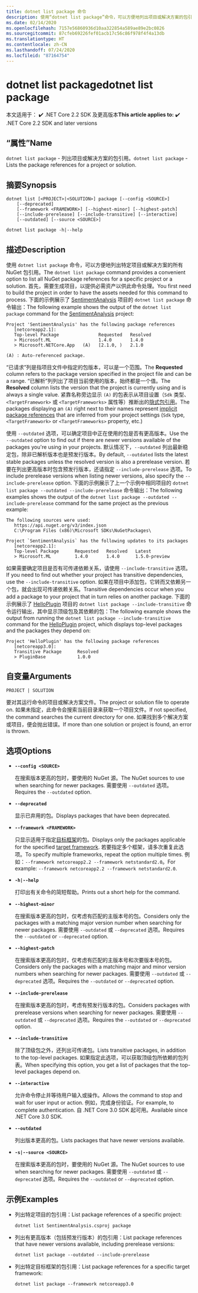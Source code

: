```yaml
---
title: dotnet list package 命令
description: 使用“dotnet list package”命令，可以方便地列出项目或解决方案的包引用。
ms.date: 02/14/2020
ms.openlocfilehash: 7157e56860936d10aa322854a589ae89e2bc0826
ms.sourcegitcommit: 87cfeb69226fef01acb17c56c86f978f4f4a13db
ms.translationtype: HT
ms.contentlocale: zh-CN
ms.lasthandoff: 07/24/2020
ms.locfileid: "87164754"
---
```

# <a name="dotnet-list-package"></a><span data-ttu-id="773da-103">dotnet list package</span><span class="sxs-lookup"><span data-stu-id="773da-103">dotnet list package</span></span>

<span data-ttu-id="773da-104">本文适用于： ✔️ .NET Core 2.2 SDK 及更高版本</span><span class="sxs-lookup"><span data-stu-id="773da-104">**This article applies to:** ✔️ .NET Core 2.2 SDK and later versions</span></span>

## <a name="name"></a><span data-ttu-id="773da-105">“属性”</span><span class="sxs-lookup"><span data-stu-id="773da-105">Name</span></span>

<span data-ttu-id="773da-106">`dotnet list package` - 列出项目或解决方案的包引用。</span><span class="sxs-lookup"><span data-stu-id="773da-106">`dotnet list package` - Lists the package references for a project or solution.</span></span>

## <a name="synopsis"></a><span data-ttu-id="773da-107">摘要</span><span class="sxs-lookup"><span data-stu-id="773da-107">Synopsis</span></span>

```dotnetcli
dotnet list [<PROJECT>|<SOLUTION>] package [--config <SOURCE>]
    [--deprecated]
    [--framework <FRAMEWORK>] [--highest-minor] [--highest-patch]
    [--include-prerelease] [--include-transitive] [--interactive]
    [--outdated] [--source <SOURCE>]

dotnet list package -h|--help
```

## <a name="description"></a><span data-ttu-id="773da-108">描述</span><span class="sxs-lookup"><span data-stu-id="773da-108">Description</span></span>

<span data-ttu-id="773da-109">使用 `dotnet list package` 命令，可以方便地列出特定项目或解决方案的所有 NuGet 包引用。</span><span class="sxs-lookup"><span data-stu-id="773da-109">The `dotnet list package` command provides a convenient option to list all NuGet package references for a specific project or a solution.</span></span> <span data-ttu-id="773da-110">首先，需要生成项目，以提供必需资产以供此命令处理。</span><span class="sxs-lookup"><span data-stu-id="773da-110">You first need to build the project in order to have the assets needed for this command to process.</span></span> <span data-ttu-id="773da-111">下面的示例展示了 [SentimentAnalysis](https://github.com/dotnet/samples/tree/master/machine-learning/tutorials/SentimentAnalysis) 项目的 `dotnet list package` 命令输出：</span><span class="sxs-lookup"><span data-stu-id="773da-111">The following example shows the output of the `dotnet list package` command for the [SentimentAnalysis](https://github.com/dotnet/samples/tree/master/machine-learning/tutorials/SentimentAnalysis) project:</span></span>

```output
Project 'SentimentAnalysis' has the following package references
   [netcoreapp2.1]:
   Top-level Package               Requested   Resolved
   > Microsoft.ML                  1.4.0       1.4.0
   > Microsoft.NETCore.App   (A)   [2.1.0, )   2.1.0

(A) : Auto-referenced package.
```

<span data-ttu-id="773da-112">“已请求”列是指项目文件中指定的包版本，可以是一个范围。</span><span class="sxs-lookup"><span data-stu-id="773da-112">The **Requested** column refers to the package version specified in the project file and can be a range.</span></span> <span data-ttu-id="773da-113">“已解析”列列出了项目当前使用的版本，始终都是一个值。</span><span class="sxs-lookup"><span data-stu-id="773da-113">The **Resolved** column lists the version that the project is currently using and is always a single value.</span></span> <span data-ttu-id="773da-114">紧靠名称旁边显示 `(A)` 的包表示从项目设置（`Sdk` 类型、`<TargetFramework>` 或 `<TargetFrameworks>` 属性等）推断出的[隐式包引用](csproj.md#implicit-package-references)。</span><span class="sxs-lookup"><span data-stu-id="773da-114">The packages displaying an `(A)` right next to their names represent [implicit package references](csproj.md#implicit-package-references) that are inferred from your project settings (`Sdk` type, `<TargetFramework>` or `<TargetFrameworks>` property, etc.)</span></span>

<span data-ttu-id="773da-115">使用 `--outdated` 选项，可以确定项目中正在使用的包是否有更高版本。</span><span class="sxs-lookup"><span data-stu-id="773da-115">Use the `--outdated` option to find out if there are newer versions available of the packages you're using in your projects.</span></span> <span data-ttu-id="773da-116">默认情况下，`--outdated` 列出最新稳定包，除非已解析版本也是预发行版本。</span><span class="sxs-lookup"><span data-stu-id="773da-116">By default, `--outdated` lists the latest stable packages unless the resolved version is also a prerelease version.</span></span> <span data-ttu-id="773da-117">若要在列出更高版本时包含预发行版本，还请指定 `--include-prerelease` 选项。</span><span class="sxs-lookup"><span data-stu-id="773da-117">To include prerelease versions when listing newer versions, also specify the `--include-prerelease` option.</span></span> <span data-ttu-id="773da-118">下面的示例展示了上一个示例中相同项目的 `dotnet list package --outdated --include-prerelease` 命令输出：</span><span class="sxs-lookup"><span data-stu-id="773da-118">The following examples shows the output of the `dotnet list package --outdated --include-prerelease` command for the same project as the previous example:</span></span>

```output
The following sources were used:
   https://api.nuget.org/v3/index.json
   C:\Program Files (x86)\Microsoft SDKs\NuGetPackages\

Project `SentimentAnalysis` has the following updates to its packages
   [netcoreapp2.1]:
   Top-level Package      Requested   Resolved   Latest
   > Microsoft.ML         1.4.0       1.4.0      1.5.0-preview
```

<span data-ttu-id="773da-119">如果需要确定项目是否有可传递依赖关系，请使用 `--include-transitive` 选项。</span><span class="sxs-lookup"><span data-stu-id="773da-119">If you need to find out whether your project has transitive dependencies, use the `--include-transitive` option.</span></span> <span data-ttu-id="773da-120">如果在项目中添加包，它转而又依赖另一个包，就会出现可传递依赖关系。</span><span class="sxs-lookup"><span data-stu-id="773da-120">Transitive dependencies occur when you add a package to your project that in turn relies on another package.</span></span> <span data-ttu-id="773da-121">下面的示例展示了 [HelloPlugin](https://github.com/dotnet/samples/tree/master/core/extensions/AppWithPlugin/HelloPlugin) 项目的 `dotnet list package --include-transitive` 命令运行输出，其中显示顶级包及其依赖的包：</span><span class="sxs-lookup"><span data-stu-id="773da-121">The following example shows the output from running the `dotnet list package --include-transitive` command for the [HelloPlugin](https://github.com/dotnet/samples/tree/master/core/extensions/AppWithPlugin/HelloPlugin) project, which displays top-level packages and the packages they depend on:</span></span>

```output
Project 'HelloPlugin' has the following package references
   [netcoreapp3.0]:
   Transitive Package      Resolved
   > PluginBase            1.0.0
```

## <a name="arguments"></a><span data-ttu-id="773da-122">自变量</span><span class="sxs-lookup"><span data-stu-id="773da-122">Arguments</span></span>

`PROJECT | SOLUTION`

<span data-ttu-id="773da-123">要对其运行命令的项目或解决方案文件。</span><span class="sxs-lookup"><span data-stu-id="773da-123">The project or solution file to operate on.</span></span> <span data-ttu-id="773da-124">如果未指定，此命令会搜索当前目录来获取一个项目文件。</span><span class="sxs-lookup"><span data-stu-id="773da-124">If not specified, the command searches the current directory for one.</span></span> <span data-ttu-id="773da-125">如果找到多个解决方案或项目，便会抛出错误。</span><span class="sxs-lookup"><span data-stu-id="773da-125">If more than one solution or project is found, an error is thrown.</span></span>

## <a name="options"></a><span data-ttu-id="773da-126">选项</span><span class="sxs-lookup"><span data-stu-id="773da-126">Options</span></span>

- **`--config <SOURCE>`**

  <span data-ttu-id="773da-127">在搜索版本更高的包时，要使用的 NuGet 源。</span><span class="sxs-lookup"><span data-stu-id="773da-127">The NuGet sources to use when searching for newer packages.</span></span> <span data-ttu-id="773da-128">需要使用 `--outdated` 选项。</span><span class="sxs-lookup"><span data-stu-id="773da-128">Requires the `--outdated` option.</span></span>

- **`--deprecated`**

  <span data-ttu-id="773da-129">显示已弃用的包。</span><span class="sxs-lookup"><span data-stu-id="773da-129">Displays packages that have been deprecated.</span></span>

- **`--framework <FRAMEWORK>`**

  <span data-ttu-id="773da-130">只显示适用于指定[目标框架](../../standard/frameworks.md)的包。</span><span class="sxs-lookup"><span data-stu-id="773da-130">Displays only the packages applicable for the specified [target framework](../../standard/frameworks.md).</span></span> <span data-ttu-id="773da-131">若要指定多个框架，请多次重复此选项。</span><span class="sxs-lookup"><span data-stu-id="773da-131">To specify multiple frameworks, repeat the option multiple times.</span></span> <span data-ttu-id="773da-132">例如：`--framework netcoreapp2.2 --framework netstandard2.0`。</span><span class="sxs-lookup"><span data-stu-id="773da-132">For example: `--framework netcoreapp2.2 --framework netstandard2.0`.</span></span>

- **`-h|--help`**

  <span data-ttu-id="773da-133">打印出有关命令的简短帮助。</span><span class="sxs-lookup"><span data-stu-id="773da-133">Prints out a short help for the command.</span></span>

- **`--highest-minor`**

  <span data-ttu-id="773da-134">在搜索版本更高的包时，仅考虑有匹配的主版本号的包。</span><span class="sxs-lookup"><span data-stu-id="773da-134">Considers only the packages with a matching major version number when searching for newer packages.</span></span> <span data-ttu-id="773da-135">需要使用 `--outdated` 或 `--deprecated` 选项。</span><span class="sxs-lookup"><span data-stu-id="773da-135">Requires the `--outdated` or `--deprecated` option.</span></span>

- **`--highest-patch`**

  <span data-ttu-id="773da-136">在搜索版本更高的包时，仅考虑有匹配的主版本号和次要版本号的包。</span><span class="sxs-lookup"><span data-stu-id="773da-136">Considers only the packages with a matching major and minor version numbers when searching for newer packages.</span></span> <span data-ttu-id="773da-137">需要使用 `--outdated` 或 `--deprecated` 选项。</span><span class="sxs-lookup"><span data-stu-id="773da-137">Requires the `--outdated` or `--deprecated` option.</span></span>

- **`--include-prerelease`**

  <span data-ttu-id="773da-138">在搜索版本更高的包时，考虑有预发行版本的包。</span><span class="sxs-lookup"><span data-stu-id="773da-138">Considers packages with prerelease versions when searching for newer packages.</span></span> <span data-ttu-id="773da-139">需要使用 `--outdated` 或 `--deprecated` 选项。</span><span class="sxs-lookup"><span data-stu-id="773da-139">Requires the `--outdated` or `--deprecated` option.</span></span>

- **`--include-transitive`**

  <span data-ttu-id="773da-140">除了顶级包之外，还列出可传递包。</span><span class="sxs-lookup"><span data-stu-id="773da-140">Lists transitive packages, in addition to the top-level packages.</span></span> <span data-ttu-id="773da-141">如果指定此选项，可以获取顶级包所依赖的包列表。</span><span class="sxs-lookup"><span data-stu-id="773da-141">When specifying this option, you get a list of packages that the top-level packages depend on.</span></span>

- **`--interactive`**

  <span data-ttu-id="773da-142">允许命令停止并等待用户输入或操作。</span><span class="sxs-lookup"><span data-stu-id="773da-142">Allows the command to stop and wait for user input or action.</span></span> <span data-ttu-id="773da-143">例如，完成身份验证。</span><span class="sxs-lookup"><span data-stu-id="773da-143">For example, to complete authentication.</span></span> <span data-ttu-id="773da-144">自 .NET Core 3.0 SDK 起可用。</span><span class="sxs-lookup"><span data-stu-id="773da-144">Available since .NET Core 3.0 SDK.</span></span>

- **`--outdated`**

  <span data-ttu-id="773da-145">列出版本更高的包。</span><span class="sxs-lookup"><span data-stu-id="773da-145">Lists packages that have newer versions available.</span></span>

- **`-s|--source <SOURCE>`**

  <span data-ttu-id="773da-146">在搜索版本更高的包时，要使用的 NuGet 源。</span><span class="sxs-lookup"><span data-stu-id="773da-146">The NuGet sources to use when searching for newer packages.</span></span> <span data-ttu-id="773da-147">需要使用 `--outdated` 或 `--deprecated` 选项。</span><span class="sxs-lookup"><span data-stu-id="773da-147">Requires the `--outdated` or `--deprecated` option.</span></span>

## <a name="examples"></a><span data-ttu-id="773da-148">示例</span><span class="sxs-lookup"><span data-stu-id="773da-148">Examples</span></span>

- <span data-ttu-id="773da-149">列出特定项目的包引用：</span><span class="sxs-lookup"><span data-stu-id="773da-149">List package references of a specific project:</span></span>

  ```dotnetcli
  dotnet list SentimentAnalysis.csproj package
  ```

- <span data-ttu-id="773da-150">列出有更高版本（包括预发行版本）的包引用：</span><span class="sxs-lookup"><span data-stu-id="773da-150">List package references that have newer versions available, including prerelease versions:</span></span>

  ```dotnetcli
  dotnet list package --outdated --include-prerelease
  ```

- <span data-ttu-id="773da-151">列出特定目标框架的包引用：</span><span class="sxs-lookup"><span data-stu-id="773da-151">List package references for a specific target framework:</span></span>

  ```dotnetcli
  dotnet list package --framework netcoreapp3.0
  ```

